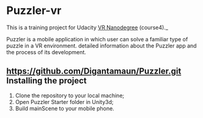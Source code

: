 # Puzzler-vr
This is a training project for Udacity [VR Nanodegree](https://www.udacity.com/course/vr-developer-nanodegree--nd017) (course4)._

Puzzler is a mobile application in which user can solve a familiar type of puzzle in a VR environment. detailed information about the Puzzler app and the process of its development.

## https://github.com/Digantamaun/Puzzler.git  Installing the project
1. Clone the repository to your local machine;
2. Open Puzzler Starter folder in Unity3d;
3. Build mainScene to your mobile phone.
